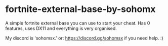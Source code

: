 # fortnite-external-base-by-sohomx
A simple fortnite external base you can use to start your cheat. Has 0 features, uses DX11 and everything is very organised.

My discord is 'sohomsx.' or:
https://discord.gg/sohomsx
if you need help. :)




